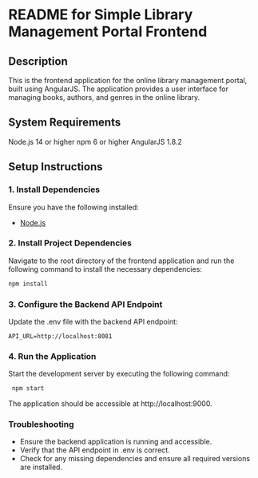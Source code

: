 # README for Simple Library Management Portal Frontend

## Description
This is the frontend application for the online library management portal, built using AngularJS. The application provides a user interface for managing books, authors, and genres in the online library.


## System Requirements
Node.js 14 or higher
npm 6 or higher
AngularJS 1.8.2

## Setup Instructions

### 1. Install Dependencies
Ensure you have the following installed:
- [Node.js](https://nodejs.org/en)


### 2. Install Project Dependencies
Navigate to the root directory of the frontend application and run the following command to install the necessary dependencies:

```bash copyCode
npm install
```

### 3. Configure the Backend API Endpoint
Update the .env file with the backend API endpoint:

```.env copyCode
API_URL=http://localhost:8081
```

### 4. Run the Application

Start the development server by executing the following command:

```bash copyCode
 npm start
```

The application should be accessible at http://localhost:9000.


### Troubleshooting
- Ensure the backend application is running and accessible.
- Verify that the API endpoint in .env is correct.
- Check for any missing dependencies and ensure all required versions are installed.
